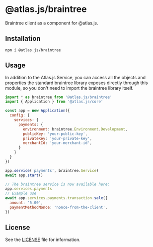 # @atlas.js/braintree

Braintree client as a component for @atlas.js.

## Installation

`npm i @atlas.js/braintree`

## Usage

In addition to the Atlas.js Service, you can access all the objects and properties the standard braintree library exposes directly through this module, so you don't need to import the braintree library itself.

```js
import * as braintree from '@atlas.js/braintree'
import { Application } from '@atlas.js/core'

const app = new Application({
  config: {
    services: {
      payments: {
        environment: braintree.Environment.Development,
        publicKey: 'your-public-key',
        privateKey: 'your-private-key',
        merchantId: 'your-merchant-id',
      }
    }
  }
})

app.service('payments', braintree.Service)
await app.start()

// The braintree service is now available here:
app.services.payments
// Example use
await app.services.payments.transaction.sale({
  amount: '5.00',
  paymentMethodNonce: 'nonce-from-the-client',
})
```

## License

See the [LICENSE](LICENSE) file for information.
